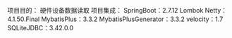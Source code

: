 项目目的：
  硬件设备数据读取
项目集成：
  SpringBoot：2.7.12
  Lombok
  Netty：4.1.50.Final
  MybatisPlus：3.3.2
  MybatisPlusGenerator：3.3.2
  velocity：1.7
  SQLiteJDBC：3.42.0.0
